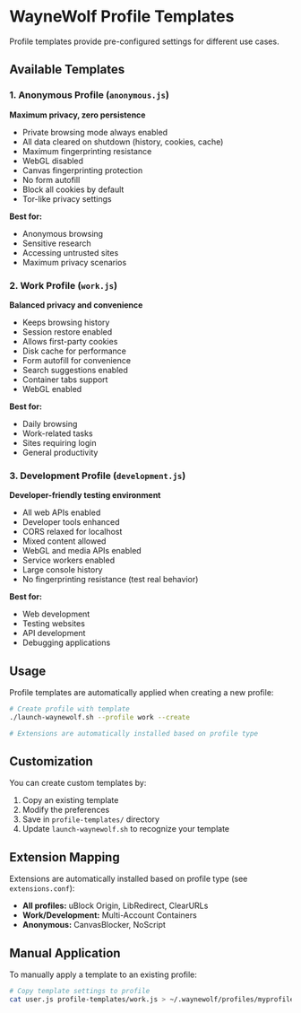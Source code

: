 # WayneWolf Profile Templates

Profile templates provide pre-configured settings for different use cases.

## Available Templates

### 1. Anonymous Profile (`anonymous.js`)
**Maximum privacy, zero persistence**

- Private browsing mode always enabled
- All data cleared on shutdown (history, cookies, cache)
- Maximum fingerprinting resistance
- WebGL disabled
- Canvas fingerprinting protection
- No form autofill
- Block all cookies by default
- Tor-like privacy settings

**Best for:**
- Anonymous browsing
- Sensitive research
- Accessing untrusted sites
- Maximum privacy scenarios

### 2. Work Profile (`work.js`)
**Balanced privacy and convenience**

- Keeps browsing history
- Session restore enabled
- Allows first-party cookies
- Disk cache for performance
- Form autofill for convenience
- Search suggestions enabled
- Container tabs support
- WebGL enabled

**Best for:**
- Daily browsing
- Work-related tasks
- Sites requiring login
- General productivity

### 3. Development Profile (`development.js`)
**Developer-friendly testing environment**

- All web APIs enabled
- Developer tools enhanced
- CORS relaxed for localhost
- Mixed content allowed
- WebGL and media APIs enabled
- Service workers enabled
- Large console history
- No fingerprinting resistance (test real behavior)

**Best for:**
- Web development
- Testing websites
- API development
- Debugging applications

## Usage

Profile templates are automatically applied when creating a new profile:

```bash
# Create profile with template
./launch-waynewolf.sh --profile work --create

# Extensions are automatically installed based on profile type
```

## Customization

You can create custom templates by:

1. Copy an existing template
2. Modify the preferences
3. Save in `profile-templates/` directory
4. Update `launch-waynewolf.sh` to recognize your template

## Extension Mapping

Extensions are automatically installed based on profile type (see `extensions.conf`):

- **All profiles:** uBlock Origin, LibRedirect, ClearURLs
- **Work/Development:** Multi-Account Containers
- **Anonymous:** CanvasBlocker, NoScript

## Manual Application

To manually apply a template to an existing profile:

```bash
# Copy template settings to profile
cat user.js profile-templates/work.js > ~/.waynewolf/profiles/myprofile.default/user.js
```
